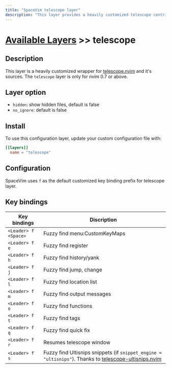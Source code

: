 ```yaml
---
title: "SpaceVim telescope layer"
description: "This layer provides a heavily customized telescope centric workflow"
---
```


# [Available Layers](../) >> telescope

## Description

This layer is a heavily customized wrapper for [telescope.nvim](https://github.com/nvim-telescope/telescope.nvim) and it's sources.
The `telescope` layer is only for nvim 0.7 or above.


## Layer option

- `hidden`: show hidden files, default is false
- `no_ignore`: default is false

## Install

To use this configuration layer, update your custom configuration file with:

```toml
[[layers]]
  name = "telescope"
```

## Configuration

SpaceVim uses `f` as the default customized key binding prefix for telescope layer.

## Key bindings

| Key bindings         | Discription                   |
| -------------------- | ----------------------------- |
| `<Leader> f <Space>` | Fuzzy find menu:CustomKeyMaps |
| `<Leader> f e`       | Fuzzy find register           |
| `<Leader> f h`       | Fuzzy find history/yank       |
| `<Leader> f j`       | Fuzzy find jump, change       |
| `<Leader> f l`       | Fuzzy find location list      |
| `<Leader> f m`       | Fuzzy find output messages    |
| `<Leader> f o`       | Fuzzy find functions          |
| `<Leader> f t`       | Fuzzy find tags               |
| `<Leader> f q`       | Fuzzy find quick fix          |
| `<Leader> f r`       | Resumes telescope window      |
| `<Leader> f s`       | Fuzzy find Ultisnips snippets (if `snippet_engine = "ultisnips"`). Thanks to [telescope-ultisnips.nvim](https://github.com/fhill2/telescope-ultisnips.nvim)|

